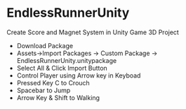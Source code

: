 # EndlessRunnerUnity
Create Score and Magnet System in Unity Game 3D Project
- Download Package
- Assets->Import Packages -> Custom Package -> EndlessRunnerUnity.unitypackage
- Select All & Click Import Button
- Control Player using Arrow key in Keyboad
- Pressed Key C to Crouch
- Spacebar to Jump
- Arrow Key & Shift to Walking
